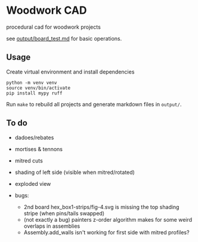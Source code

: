 # Woodwork CAD

procedural cad for woodwork projects

see [output/board_test.md](output/board_test.md) for basic operations.

## Usage

Create virtual environment and install dependencies
```
python -m venv venv
source venv/bin/activate
pip install mypy ruff
```

Run `make` to rebuild all projects and generate markdown files in `output/`.


## To do

* dadoes/rebates
* mortises & tennons
* mitred cuts
* shading of left side (visible when mitred/rotated)
* exploded view

* bugs:
  - 2nd board hex_box1-strips/fig-4.svg is missing the top shading stripe (when
     pins/tails swapped)
  - (not exactly a bug) painters z-order algorithm makes for some weird overlaps
    in assemblies
  - Assembly.add_walls isn't working for first side with mitred profiles?
